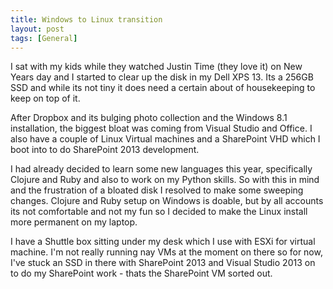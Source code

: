 ```yaml
---
title: Windows to Linux transition
layout: post
tags: [General]
---
```

I sat with my kids while they watched Justin Time
(they love it) on New Years day and I started to clear up the disk in my Dell XPS 13. Its a 256GB SSD and while its
not tiny it does need a certain about of housekeeping to keep on top of it.

After Dropbox and its bulging photo collection and the Windows 8.1 installation, the biggest bloat was coming from
Visual Studio and Office. I also have a couple of Linux Virtual machines and a SharePoint VHD which I boot into to
do SharePoint 2013 development.

I had already decided to learn some new languages this year, specifically Clojure and Ruby and also to work on my
Python skills. So with this in mind and the frustration of a bloated disk I resolved to make some sweeping changes.
Clojure and Ruby setup on Windows is doable, but by all accounts its not comfortable and not my fun so I decided to
make the Linux install more permanent on my laptop.

I have a Shuttle box sitting under my desk which I use with ESXi for virtual machine. I'm not really running nay VMs
at the moment on there so for now, I've stuck an SSD in there with SharePoint 2013 and Visual Studio 2013 on to do my
SharePoint work - thats the SharePoint VM sorted out.



